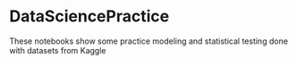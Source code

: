 # DataSciencePractice
These notebooks show some practice modeling and statistical testing done with datasets from Kaggle
